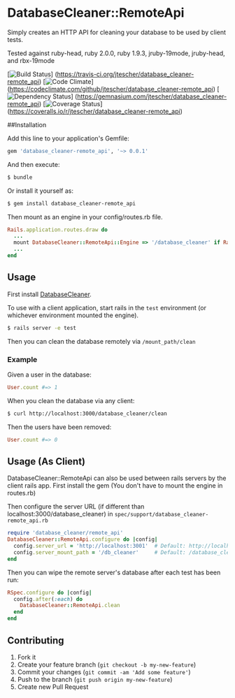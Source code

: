 # DatabaseCleaner::RemoteApi

Simply creates an HTTP API for cleaning your database to be used by client tests.

Tested against ruby-head, ruby 2.0.0, ruby 1.9.3,  jruby-19mode, jruby-head, and rbx-19mode

[![Build Status](https://travis-ci.org/jtescher/database_cleaner-remote_api.png?branch=master)]
(https://travis-ci.org/jtescher/database_cleaner-remote_api)
[![Code Climate](https://codeclimate.com/github/jtescher/database_cleaner-remote_api.png)]
(https://codeclimate.com/github/jtescher/database_cleaner-remote_api)
[![Dependency Status](https://gemnasium.com/jtescher/database_cleaner-remote_api.png)]
(https://gemnasium.com/jtescher/database_cleaner-remote_api)
[![Coverage Status](https://coveralls.io/repos/jtescher/database_cleaner-remote_api/badge.png)]
(https://coveralls.io/r/jtescher/database_cleaner-remote_api)


##Installation

Add this line to your application's Gemfile:

```ruby
gem 'database_cleaner-remote_api', '~> 0.0.1'
```

And then execute:
```bash
$ bundle
```

Or install it yourself as:
```bash
$ gem install database_cleaner-remote_api
```

Then mount as an engine in your config/routes.rb file.
```ruby
Rails.application.routes.draw do
  ...
  mount DatabaseCleaner::RemoteApi::Engine => '/database_cleaner' if Rails.env.test?
  ...
end
```


## Usage

First install [DatabaseCleaner](https://github.com/bmabey/database_cleaner).

To use with a client application, start rails in the `test` environment (or whichever environment mounted the engine).
```bash
$ rails server -e test
```

Then you can clean the database remotely via `/mount_path/clean`

### Example

Given a user in the database:
```ruby
User.count #=> 1
```

When you clean the database via any client:
```bash
$ curl http://localhost:3000/database_cleaner/clean
```

Then the users have been removed:
```ruby
User.count #=> 0
```

## Usage (As Client)

DatabaseCleaner::RemoteApi can also be used between rails servers by the client rails app.
First install the gem (You don't have to mount the engine in routes.rb)

Then configure the server URL (if different than localhost:3000/database_cleaner) in
`spec/support/database_cleaner-remote_api.rb`

```ruby
require 'database_cleaner/remote_api'
DatabaseCleaner::RemoteApi.configure do |config|
  config.server_url = 'http://localhost:3001'  # Default: http://localhost:3000
  config.server_mount_path = '/db_cleaner'     # Default: /database_cleaner
end
```

Then you can wipe the remote server's database after each test has been run:

```ruby
RSpec.configure do |config|
  config.after(:each) do
    DatabaseCleaner::RemoteApi.clean
  end
end
```


## Contributing

1. Fork it
2. Create your feature branch (`git checkout -b my-new-feature`)
3. Commit your changes (`git commit -am 'Add some feature'`)
4. Push to the branch (`git push origin my-new-feature`)
5. Create new Pull Request
